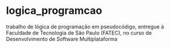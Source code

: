 # logica_programcao
trabalho de lógica de programação em pseudocódigo, entregue á Faculdade de Tecnologia de São Paulo (FATEC), no curso de Desenvolvimento de Software Multiplataforma
